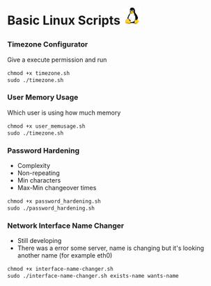 # Basic Linux Scripts <a href="https://www.linux.org/" target="_blank" rel="noreferrer"> <img src="https://raw.githubusercontent.com/devicons/devicon/master/icons/linux/linux-original.svg" alt="linux" width="40" height="40"/> </a> </p>  

### Timezone Configurator 
Give a execute permission and run

```
chmod +x timezone.sh
sudo ./timezone.sh
```

### User Memory Usage
Which user is using how much memory 

```
chmod +x user_memusage.sh
sudo ./timezone.sh
```

### Password Hardening
- Complexity
- Non-repeating 
- Min characters 
- Max-Min changeover times

```
chmod +x password_hardening.sh
sudo ./password_hardening.sh
```

### Network Interface Name Changer
- Still developing
- There was a error some server, name is changing but it's looking another name (for example eth0)

```
chmod +x interface-name-changer.sh
sudo ./interface-name-changer.sh exists-name wants-name
```

